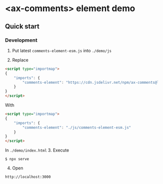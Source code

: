 # &lt;ax-comments&gt; element demo

## Quick start
### Development

1. Put latest `comments-element-esm.js` into `./demo/js`

2. Replace
```html
<script type="importmap">
{
    "imports": {
        "comments-element": "https://cdn.jsdelivr.net/npm/ax-comments@latest/dist/bundle/comments-element-esm.js"
    }
}
</script>
```
With
```html
<script type="importmap">
{
    "imports": {
        "comments-element": "./js/comments-element-esm.js"
    }
}
</script>
```
In `./demo/index.html`
3. Execute
```console
$ npx serve
```

4. Open
```
http://localhost:3000
```